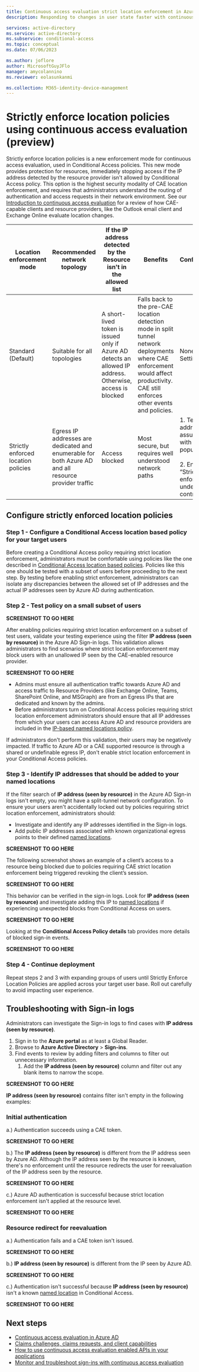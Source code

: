 ```yaml
---
title: Continuous access evaluation strict location enforcement in Azure AD
description: Responding to changes in user state faster with continuous access evaluation strict location enforcement in Azure AD

services: active-directory
ms.service: active-directory
ms.subservice: conditional-access
ms.topic: conceptual
ms.date: 07/06/2023

ms.author: joflore
author: MicrosoftGuyJFlo
manager: amycolannino
ms.reviewer: eolasunkanmi

ms.collection: M365-identity-device-management
---
```

# Strictly enforce location policies using continuous access evaluation (preview)

Strictly enforce location policies is a new enforcement mode for continuous access evaluation, used in Conditional Access policies. This new mode provides protection for resources, immediately stopping access if the IP address detected by the resource provider isn't allowed by Conditional Access policy. This option is the highest security modality of CAE location enforcement, and requires that administrators understand the routing of authentication and access requests in their network environment. See our [Introduction to continuous access evaluation](concept-continuous-access-evaluation.md) for a review of how CAE-capable clients and resource providers, like the Outlook email client and Exchange Online evaluate location changes.  

| Location enforcement mode | Recommended network topology | If the IP address detected by the Resource isn't in the allowed list | Benefits | Configuration |
| --- | --- | --- | --- | --- |
| Standard (Default) | Suitable for all topologies | A short-lived token is issued only if Azure AD detects an allowed IP address. Otherwise, access is blocked | Falls back to the pre-CAE location detection mode in split tunnel network deployments where CAE enforcement would affect productivity. CAE still enforces other events and policies. | None (Default Setting) |
| Strictly enforced location policies | Egress IP addresses are dedicated and enumerable for both Azure AD and all resource provider traffic | Access blocked | Most secure, but requires well understood network paths | 1. Test IP address assumptions with a small population <br><br> 2. Enable “Strictly enforce” under Session controls |

## Configure strictly enforced location policies

### Step 1 - Configure a Conditional Access location based policy for your target users

Before creating a Conditional Access policy requiring strict location enforcement, administrators must be comfortable using policies like the one described in [Conditional Access location based policies](howto-conditional-access-policy-location.md). Policies like this one should be tested with a subset of users before proceeding to the next step. By testing before enabling strict enforcement, administrators can isolate any discrepancies between the allowed set of IP addresses and the actual IP addresses seen by Azure AD during authentication.  

### Step 2 - Test policy on a small subset of users  

**SCREENSHOT TO GO HERE**

After enabling policies requiring strict location enforcement on a subset of test users, validate your testing experience using the filter **IP address (seen by resource)** in the Azure AD Sign-in logs. This validation allows administrators to find scenarios where strict location enforcement may block users with an unallowed IP seen by the CAE-enabled resource provider.

**SCREENSHOT TO GO HERE**

   - Admins must ensure all authentication traffic towards Azure AD and access traffic to Resource Providers (like Exchange Online, Teams, SharePoint Online, and MSGraph) are from an Egress IPs that are dedicated and known by the admins. 
   - Before administrators turn on Conditional Access policies requiring strict location enforcement administrators should ensure that all IP addresses from which your users can access Azure AD and resource providers are included in the [IP-based named locations policy](location-condition.md#ipv4-and-ipv6-address-ranges).

If administrators don't perform this validation, their users may be negatively impacted. If traffic to Azure AD or a CAE supported resource is through a shared or undefinable egress IP, don't enable strict location enforcement in your Conditional Access policies.

### Step 3 - Identify IP addresses that should be added to your named locations 

If the filter search of **IP address (seen by resource)** in the Azure AD Sign-in logs isn't empty, you might have a split-tunnel network configuration. To ensure your users aren't accidentally locked out by policies requiring strict location enforcement, administrators should: 

- Investigate and identify any IP addresses identified in the Sign-in logs.
- Add public IP addresses associated with known organizational egress points to their defined [named locations](location-condition.md#named-locations).

**SCREENSHOT TO GO HERE**

The following screenshot shows an example of a client’s access to a resource being blocked due to policies requiring CAE strict location enforcement being triggered revoking the client’s session. 

**SCREENSHOT TO GO HERE**

This behavior can be verified in the sign-in logs. Look for **IP address (seen by resource)** and investigate adding this IP to [named locations](location-condition.md#named-locations) if experiencing unexpected blocks from Conditional Access on users.

**SCREENSHOT TO GO HERE**

Looking at the **Conditional Access Policy details** tab provides more details of blocked sign-in events. 

**SCREENSHOT TO GO HERE**

### Step 4 - Continue deployment

Repeat steps 2 and 3 with expanding groups of users until Strictly Enforce Location Policies are applied across your target user base. Roll out carefully to avoid impacting user experience. 

## Troubleshooting with Sign-in logs

Administrators can investigate the Sign-in logs to find cases with **IP address (seen by resource)**.

1. Sign in to the **Azure portal** as at least a Global Reader.
1. Browse to **Azure Active Directory** > **Sign-ins**.
1. Find events to review by adding filters and columns to filter out unnecessary information.
   1. Add the **IP address (seen by resource)** column and filter out any blank items to narrow the scope.

**SCREENSHOT TO GO HERE**

**IP address (seen by resource)** contains filter isn't empty in the following examples: 

### Initial authentication

a.) Authentication succeeds using a CAE token. 

**SCREENSHOT TO GO HERE**

b.) The **IP address (seen by resource)** is different from the IP address seen by Azure AD. Although the IP address seen by the resource is known, there's no enforcement until the resource redirects the user for reevaluation of the IP address seen by the resource.

**SCREENSHOT TO GO HERE**

c.) Azure AD authentication is successful because strict location enforcement isn't applied at the resource level.

**SCREENSHOT TO GO HERE**
 
### Resource redirect for reevaluation

a.) Authentication fails and a CAE token isn't issued.  

**SCREENSHOT TO GO HERE**

b.) **IP address (seen by resource)** is different from the IP seen by Azure AD. 

**SCREENSHOT TO GO HERE**

c.) Authentication isn't successful because **IP address (seen by resource)** isn't a known [named location](location-condition.md#named-locations) in Conditional Access. 

**SCREENSHOT TO GO HERE**

## Next steps

- [Continuous access evaluation in Azure AD](concept-continuous-access-evaluation.md)
- [Claims challenges, claims requests, and client capabilities](../develop/claims-challenge.md)
- [How to use continuous access evaluation enabled APIs in your applications](../develop/app-resilience-continuous-access-evaluation.md)
- [Monitor and troubleshoot sign-ins with continuous access evaluation](howto-continuous-access-evaluation-troubleshoot.md#potential-ip-address-mismatch-between-azure-ad-and-resource-provider)

